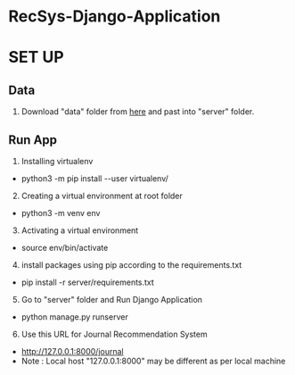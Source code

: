 # RecSys-Django-Application
# SET UP

## Data 
1. Download "data" folder from [here](www.google.com) and past into "server" folder.

## Run App

1. Installing virtualenv
- python3 -m pip install --user virtualenv/

2. Creating a virtual environment at root folder
- python3 -m venv env

3. Activating a virtual environment
- source env/bin/activate

4. install packages using pip according to the requirements.txt
- pip install -r server/requirements.txt

5. Go to "server" folder and Run Django Application
- python manage.py runserver 

6. Use this URL for Journal Recommendation System
- http://127.0.0.1:8000/journal
- Note : Local host "127.0.0.1:8000" may be different as per local machine
